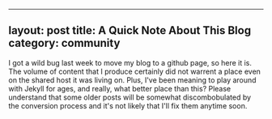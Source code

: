 ----
layout: post
title: A Quick Note About This Blog
category: community
----

I got a wild bug last week to move my blog to a github page, so here it is. The volume of content that I produce certainly did not warrent a place even on the shared host it was living on. Plus, I've been meaning to play around with Jekyll for ages, and really, what better place than this? Please understand that some older posts will be somewhat discombobulated by the conversion process and it's not likely that I'll fix them anytime soon.